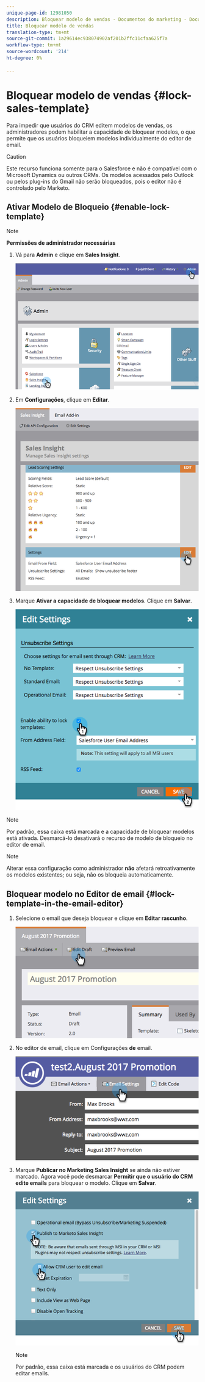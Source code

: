 ```yaml
---
unique-page-id: 12981050
description: Bloquear modelo de vendas - Documentos do marketing - Documentação do produto
title: Bloquear modelo de vendas
translation-type: tm+mt
source-git-commit: 1a29614ec938074902af201b2ffc11cfaa625f7a
workflow-type: tm+mt
source-wordcount: '214'
ht-degree: 0%

---
```



# Bloquear modelo de vendas {#lock-sales-template}

Para impedir que usuários do CRM editem modelos de vendas, os administradores podem habilitar a capacidade de bloquear modelos, o que permite que os usuários bloqueiem modelos individualmente do editor de email.

>[!CAUTION]
>
>Este recurso funciona somente para o Salesforce e não é compatível com o Microsoft Dynamics ou outros CRMs. Os modelos acessados pelo Outlook ou pelos plug-ins do Gmail não serão bloqueados, pois o editor não é controlado pelo Marketo.

## Ativar Modelo de Bloqueio {#enable-lock-template}

>[!NOTE]
>
>**Permissões de administrador necessárias**

1. Vá para **Admin** e clique em **Sales Insight**.

   ![](assets/1.png)

1. Em **Configurações**, clique em **Editar**.

   ![](assets/2.png)

1. Marque **Ativar a capacidade de bloquear modelos**. Clique em **Salvar**.

   ![](assets/image2017-10-9-8-3a19-3a45.png)

>[!NOTE]
>
>Por padrão, essa caixa está marcada e a capacidade de bloquear modelos está ativada. Desmarcá-lo desativará o recurso de modelo de bloqueio no editor de email.

>[!NOTE]
>
>Alterar essa configuração como administrador **não** afetará retroativamente os modelos existentes; ou seja, não os bloqueia automaticamente.

## Bloquear modelo no Editor de email {#lock-template-in-the-email-editor}

1. Selecione o email que deseja bloquear e clique em **Editar rascunho**.

   ![](assets/5.png)

1. No editor de email, clique em Configurações **de** email.

   ![](assets/6.png)

1. Marque **Publicar no Marketing Sales Insight** se ainda não estiver marcado. Agora você pode desmarcar **Permitir que o usuário do CRM edite emails** para bloquear o modelo. Clique em **Salvar**.

   ![](assets/7.png)

   >[!NOTE]
   >
   >Por padrão, essa caixa está marcada e os usuários do CRM podem editar emails.

